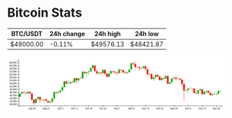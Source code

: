 # Bitcoin Stats

BTC/USDT|24h change|24h high|24h low|
|---|---|---|---|
|$49000.00|-0.11%|$49576.13|$48421.87|

<img src="./chart.svg">

